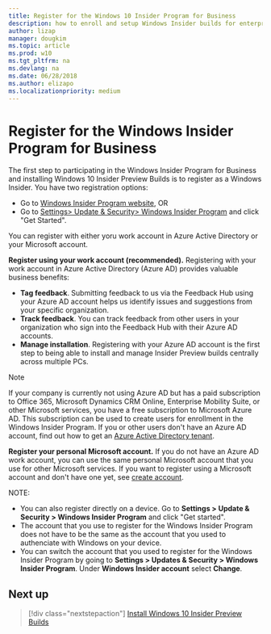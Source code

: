 ```yaml
---
title: Register for the Windows 10 Insider Program for Business
description: how to enroll and setup Windows Insider builds for enterprise client devices.
author: lizap
manager: dougkim
ms.topic: article
ms.prod: w10
ms.tgt_pltfrm: na
ms.devlang: na
ms.date: 06/28/2018
ms.author: elizapo
ms.localizationpriority: medium
---
```


# Register for the Windows Insider Program for Business
The first step to participating in the Windows Insider Program for Business and installing Windows 10 Insider Preview Builds is to register as a Windows Insider. You have two registration options: 

* Go to [Windows Insider Program website](https://insider.windows.com/en-us/register/), OR 
* Go to [Settings> Update & Security> Windows Insider Program](ms-settings:windowsinsider) and click "Get Started". 

You can register with either yoru work account in Azure Active Directory or your Microsoft account. 

__Register using your work account (recommended).__ Registering with your work account in Azure Active Directory (Azure AD) provides valuable business benefits: 
* __Tag feedback__. Submitting feedback to us via the Feedback Hub using your Azure AD account helps us identify issues and suggestions from your specific organization.  
* __Track feedback__. You can track feedback from  other users in your organization who sign into the Feedback Hub with their Azure AD accounts. 
* __Manage installation__. Registering with your Azure AD account is the first step to being able to install and manage Insider Preview builds centrally across multiple PCs. 

> [!NOTE] 
> If your company is currently not using Azure AD but has a paid subscription to Office 365, Microsoft Dynamics CRM Online, Enterprise Mobility Suite, or other Microsoft services, you have a free subscription to Microsoft Azure AD. This subscription can be used to create users for enrollment in the Windows Insider Program. 
> If you or other users don't have an Azure AD account, find out how to get an [Azure Active Directory tenant](https://docs.microsoft.com/azure/active-directory/develop/active-directory-howto-tenant). 

__Register your personal Microsoft account.__ If you do not have an Azure AD work account, you can use the same personal Microsoft account that you use for other Microsoft services. If you want to register using a Microsoft account and don't have one yet, see [create account](https://signup.live.com/).

NOTE:
* You can also register directly on a device. Go to __Settings > Update & Security > Windows Insider Program__ and click "Get started". 
* The account that you use to register for the Windows Insider Program does not have to be the same as the account that you used to authenciate with Windows on your device. 
* You can switch the account that you used to register for the Windows Insider Program by going to __Settings > Updates & Security > Windows Insider Program__. Under __Windows Insider account__ select __Change__.

## Next up
> [!div class="nextstepaction"]
> [Install Windows 10 Insider Preview Builds](wip-4-biz-install.md)







